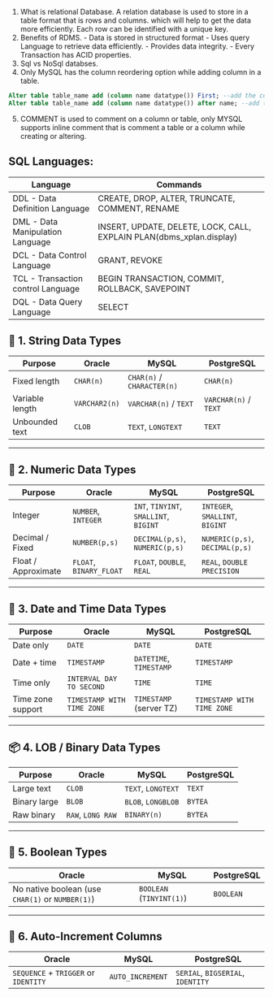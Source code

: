 1. What is relational Database.
		A relation database is used to store in a table format that is rows and columns.
		which will help to get the data more efficiently. Each row can be identified with a unique key.
2. Benefits of RDMS.
		- Data is stored in structured format
		- Uses query Language to retrieve data efficiently.
		- Provides data integrity.
		- Every Transaction has ACID properties.
3. Sql vs NoSql databses.
4. Only MySQL has the column reordering option while adding column in a table.

```sql
Alter table table_name add (column name datatype()) First; --add the column to the first
Alter table table_name add (column name datatype()) after name; --add the column after name column
```
5. COMMENT is used to comment on a column or table, only MYSQL supports inline comment that is comment a table or a column while creating or altering.

## SQL Languages:

| Language                           | Commands                                                             |
| ---------------------------------- | -------------------------------------------------------------------- |
| DDL - Data Definition Language     | CREATE, DROP, ALTER, TRUNCATE, COMMENT, RENAME                       |
| DML - Data Manipulation Language   | INSERT, UPDATE, DELETE, LOCK, CALL, EXPLAIN PLAN(dbms_xplan.display) |
| DCL - Data Control Language        | GRANT, REVOKE                                                        |
| TCL - Transaction control Language | BEGIN TRANSACTION, COMMIT, ROLLBACK, SAVEPOINT                       |
| DQL - Data Query Language          | SELECT                                                               |

## 📘 1. String Data Types

| Purpose         | Oracle        | MySQL                      | PostgreSQL            |
| --------------- | ------------- | -------------------------- | --------------------- |
| Fixed length    | `CHAR(n)`     | `CHAR(n)` / `CHARACTER(n)` | `CHAR(n)`             |
| Variable length | `VARCHAR2(n)` | `VARCHAR(n)` / `TEXT`      | `VARCHAR(n)` / `TEXT` |
| Unbounded text  | `CLOB`        | `TEXT`, `LONGTEXT`         | `TEXT`                |

---

## 🔢 2. Numeric Data Types

| Purpose             | Oracle                  | MySQL                                  | PostgreSQL                      |
| ------------------- | ----------------------- | -------------------------------------- | ------------------------------- |
| Integer             | `NUMBER`, `INTEGER`     | `INT`, `TINYINT`, `SMALLINT`, `BIGINT` | `INTEGER`, `SMALLINT`, `BIGINT` |
| Decimal / Fixed     | `NUMBER(p,s)`           | `DECIMAL(p,s)`, `NUMERIC(p,s)`         | `NUMERIC(p,s)`, `DECIMAL(p,s)`  |
| Float / Approximate | `FLOAT`, `BINARY_FLOAT` | `FLOAT`, `DOUBLE`, `REAL`              | `REAL`, `DOUBLE PRECISION`      |

---

## 📅 3. Date and Time Data Types

| Purpose             | Oracle                      | MySQL                              | PostgreSQL                  |
|---------------------|-----------------------------|------------------------------------|-----------------------------|
| Date only           | `DATE`                      | `DATE`                             | `DATE`                      |
| Date + time         | `TIMESTAMP`                 | `DATETIME`, `TIMESTAMP`           | `TIMESTAMP`                 |
| Time only           | `INTERVAL DAY TO SECOND`    | `TIME`                             | `TIME`                      |
| Time zone support   | `TIMESTAMP WITH TIME ZONE`  | `TIMESTAMP` (server TZ)           | `TIMESTAMP WITH TIME ZONE` |

---

## 📦 4. LOB / Binary Data Types

| Purpose      | Oracle            | MySQL              | PostgreSQL |
| ------------ | ----------------- | ------------------ | ---------- |
| Large text   | `CLOB`            | `TEXT`, `LONGTEXT` | `TEXT`     |
| Binary large | `BLOB`            | `BLOB`, `LONGBLOB` | `BYTEA`    |
| Raw binary   | `RAW`, `LONG RAW` | `BINARY(n)`        | `BYTEA`    |

---

## 🔘 5. Boolean Types

| Oracle                            | MySQL                     | PostgreSQL  |
|----------------------------------|----------------------------|-------------|
| No native boolean (use `CHAR(1)` or `NUMBER(1)`) | `BOOLEAN` (`TINYINT(1)`) | `BOOLEAN`   |

---

## 🔄 6. Auto-Increment Columns

| Oracle                               | MySQL            | PostgreSQL                        |
| ------------------------------------ | ---------------- | --------------------------------- |
| `SEQUENCE` + `TRIGGER` or `IDENTITY` | `AUTO_INCREMENT` | `SERIAL`, `BIGSERIAL`, `IDENTITY` |
